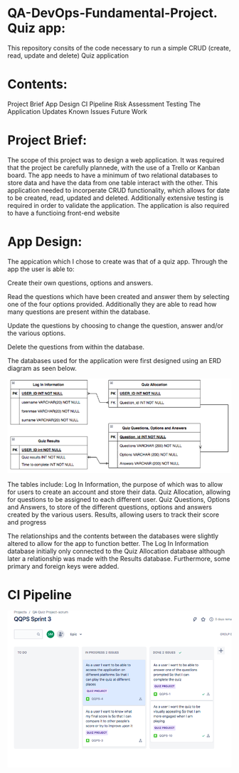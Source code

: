 # QA-DevOps-Fundamental-Project. Quiz app:
This repository consits of the code necessary to run a simple CRUD (create, read, update and delete) Quiz application

# Contents:
Project Brief
App Design
CI Pipeline
Risk Assessment
Testing
The Application
Updates
Known Issues
Future Work

# Project Brief:
The scope of this project was to design a web application. It was required that the project be carefully plannede, with the use of a Trello or Kanban board. The app needs to have a minimum of two relational databases to store data and have the data from one table interact with the other. This application needed to incorperate CRUD functionality, which allows for date to be created, read, updated and deleted. Additionally extensive testing is required in order to validate the application. The application is also required to have a functioing front-end website

# App Design:
The appication which I chose to create was that of a quiz app. Through the app the user is able to:

Create their own questions, options and answers.

Read the questions which have been created and answer them by selecting one of the four options provided. Additionally they are able to read how many questions are present within the database.

Update the questions by choosing to change the question, answer and/or the various options.

Delete the questions from within the database.


The databases used for the application were first designed using an ERD diagram as seen below.

![](ERD1screenshot.png)

The tables include:
Log In Information, the purpose of which was to allow for users to create an account and store their data.
Quiz Allocation, allowing for questions to be assigned to each different user.
Quiz Questions, Options and Answers, to store of the different questions, options and answers created by the various users.
Results, allowing users to track their score and progress

The relationships and the contents between the databases were slightly altered to allow for the app to function better. The Log In Information database initially only connected to the Quiz Allocation database although later a relationship was made with the Results database. Furthermore, some primary and foreign keys were added.

# CI Pipeline

![](TrelloBoardScreenShot.png)
